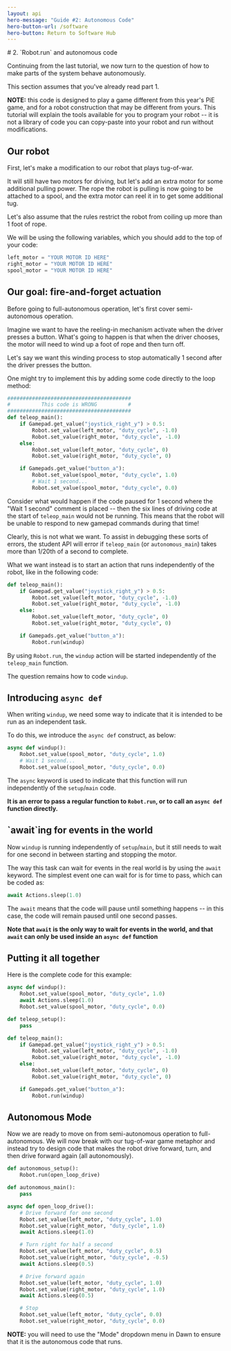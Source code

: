 ```yaml
---
layout: api
hero-message: "Guide #2: Autonomous Code"
hero-button-url: /software
hero-button: Return to Software Hub
---
```

<div class="container" style="max-width:1400px">
<div class="row">

  <div class="col-sm-2">
    <nav id="toc" data-spy="affix" data-toggle="toc"></nav>
  </div>

  <div class="col-sm-10" markdown="1">
# 2. `Robot.run` and autonomous code

Continuing from the last tutorial, we now turn to the question of how to make parts of the system behave autonomously.

This section assumes that you've already read part 1.

**NOTE:** this code is designed to play a game different from this year's PiE game, and for a robot construction that may be different from yours. This tutorial will explain the tools available for you to program your robot -- it is not a library of code you can copy-paste into your robot and run without modifications.

## Our robot

First, let's make a modification to our robot that plays tug-of-war.

It will still have two motors for driving, but let's add an extra motor for some additional pulling power. The rope the robot is pulling is now going to be attached to a spool, and the extra motor can reel it in to get some additional tug.

Let's also assume that the rules restrict the robot from coiling up more than 1 foot of rope.

We will be using the following variables, which you should add to the top of your code:

~~~ python
left_motor = "YOUR MOTOR ID HERE"
right_motor = "YOUR MOTOR ID HERE"
spool_motor = "YOUR MOTOR ID HERE"
~~~

<h2 data-toc-text="Fire-and-forget actuation">Our goal: fire-and-forget actuation</h2>

Before going to full-autonomous operation, let's first cover semi-autonomous operation.

Imagine we want to have the reeling-in mechanism activate when the driver presses a button. What's going to happen is that when the driver chooses, the motor will need to wind up a foot of rope and then turn off.

Let's say we want this winding process to stop automatically 1 second after the driver presses the button.


One might try to implement this by adding some code directly to the loop method:

~~~ python
########################################
#          This code is WRONG          #
########################################
def teleop_main():
    if Gamepad.get_value("joystick_right_y") > 0.5:
        Robot.set_value(left_motor, "duty_cycle", -1.0)
        Robot.set_value(right_motor, "duty_cycle", -1.0)
    else:
        Robot.set_value(left_motor, "duty_cycle", 0)
        Robot.set_value(right_motor, "duty_cycle", 0)

    if Gamepads.get_value("button_a"):
        Robot.set_value(spool_motor, "duty_cycle", 1.0)
        # Wait 1 second...
        Robot.set_value(spool_motor, "duty_cycle", 0.0)
~~~

Consider what would happen if the code paused for 1 second where the "Wait 1 second" comment is placed -- then the six lines of driving code at the start of `teleop_main` would not be running. This means that the robot will be unable to respond to new gamepad commands during that time!

Clearly, this is not what we want. To assist in debugging these sorts of errors, the student API will error if `teleop_main` (or `autonomous_main`) takes more than 1/20th of a second to complete.

What we want instead is to start an action that runs independently of the robot, like in the following code:

~~~ python
def teleop_main():
    if Gamepad.get_value("joystick_right_y") > 0.5:
        Robot.set_value(left_motor, "duty_cycle", -1.0)
        Robot.set_value(right_motor, "duty_cycle", -1.0)
    else:
        Robot.set_value(left_motor, "duty_cycle", 0)
        Robot.set_value(right_motor, "duty_cycle", 0)

    if Gamepads.get_value("button_a"):
        Robot.run(windup)
~~~

By using `Robot.run`, the `windup` action will be started independently of the `teleop_main` function.

The question remains how to code `windup`.

## Introducing `async def`

When writing `windup`, we need some way to indicate that it is intended to be run as an independent task.

To do this, we introduce the `async def` construct, as below:

~~~ python
async def windup():
    Robot.set_value(spool_motor, "duty_cycle", 1.0)
    # Wait 1 second...
    Robot.set_value(spool_motor, "duty_cycle", 0.0)
~~~

The `async` keyword is used to indicate that this function will run independently of the `setup`/`main` code.

__It is an error to pass a regular function to `Robot.run`, or to call an `async def` function directly.__

<h2 data-toc-text="'await'ing events" markdown="1">`await`ing for events in the world</h2>

Now `windup` is running independently of `setup`/`main`, but it still needs to wait for one second in between starting and stopping the motor.

The way this task can wait for events in the real world is by using the `await` keyword. The simplest event one can wait for is for time to pass, which can be coded as:

~~~ python
await Actions.sleep(1.0)
~~~

The `await` means that the code will pause until something happens -- in this case, the code will remain paused until one second passes.

__Note that `await` is the only way to wait for events in the world, and that `await` can only be used inside an `async def` function__

## Putting it all together

Here is the complete code for this example:

~~~ python
async def windup():
    Robot.set_value(spool_motor, "duty_cycle", 1.0)
    await Actions.sleep(1.0)
    Robot.set_value(spool_motor, "duty_cycle", 0.0)

def teleop_setup():
    pass

def teleop_main():
    if Gamepad.get_value("joystick_right_y") > 0.5:
        Robot.set_value(left_motor, "duty_cycle", -1.0)
        Robot.set_value(right_motor, "duty_cycle", -1.0)
    else:
        Robot.set_value(left_motor, "duty_cycle", 0)
        Robot.set_value(right_motor, "duty_cycle", 0)

    if Gamepads.get_value("button_a"):
        Robot.run(windup)
~~~

## Autonomous Mode

Now we are ready to move on from semi-autonomous operation to full-autonomous. We will now break with our tug-of-war game metaphor and instead try to design code that makes the robot drive forward, turn, and then drive forward again (all autonomously).

~~~ python
def autonomous_setup():
    Robot.run(open_loop_drive)

def autonomous_main():
    pass

async def open_loop_drive():
    # Drive forward for one second
    Robot.set_value(left_motor, "duty_cycle", 1.0)
    Robot.set_value(right_motor, "duty_cycle", 1.0)
    await Actions.sleep(1.0)

    # Turn right for half a second
    Robot.set_value(left_motor, "duty_cycle", 0.5)
    Robot.set_value(right_motor, "duty_cycle", -0.5)
    await Actions.sleep(0.5)

    # Drive forward again
    Robot.set_value(left_motor, "duty_cycle", 1.0)
    Robot.set_value(right_motor, "duty_cycle", 1.0)
    await Actions.sleep(0.5)

    # Stop
    Robot.set_value(left_motor, "duty_cycle", 0.0)
    Robot.set_value(right_motor, "duty_cycle", 0.0)

~~~

__NOTE:__ you will need to use the "Mode" dropdown menu in Dawn to ensure that it is the autonomous code that runs.


  </div>
</div>
</div>
